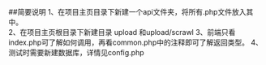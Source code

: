 ##简要说明
1、在项目主页目录下新建一个api文件夹，将所有.php文件放入其中。  
2、在项目主页根目录下新建目录 upload 和upload/scrawl
3、前端只看index.php可了解如何调用，再看common.php中的注释即可了解返回类型。
4、测试时需要新建数据库，详情见config.php
